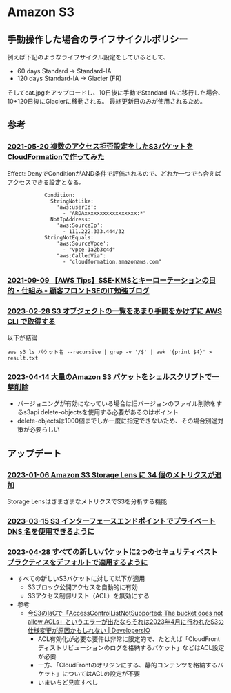 # Amazon S3

## 手動操作した場合のライフサイクルポリシー

例えば下記のようなライフサイクル設定をしているとして、

- 60 days Standard -> Standard-IA
- 120 days Standard-IA -> Glacier (FR)

そしてcat.jpgをアップロードし、10日後に手動でStandard-IAに移行した場合、10+120日後にGlacierに移動される。
最終更新日のみが使用されるため。

## 参考

### [2021-05-20 複数のアクセス拒否設定をしたS3バケットをCloudFormationで作ってみた](https://dev.classmethod.jp/articles/multi-access-restricted-s3-cfn/)

Effect: DenyでConditionがAND条件で評価されるので、どれか一つでも合えばアクセスできる設定となる。

```
            Condition:
              StringNotLike:
                'aws:userId':
                  - "AROAxxxxxxxxxxxxxxxxx:*"
              NotIpAddress:
                'aws:SourceIp':
                  - 111.222.333.444/32
            StringNotEquals:
                'aws:SourceVpce':
                  - "vpce-1a2b3c4d"
                "aws:CalledVia":
                  - "cloudformation.amazonaws.com"
```

### [2021-09-09 【AWS Tips】SSE-KMSとキーローテーションの目的・仕組み - 顧客フロントSEのIT勉強ブログ](https://frontse.hatenablog.jp/entry/2021/09/09/171150)

### [2023-02-28 S3 オブジェクトの一覧をあまり手間をかけずに AWS CLI で取得する](https://dev.classmethod.jp/articles/s3-objects-list-aws-cli/)

以下が結論

```
aws s3 ls バケット名 --recursive | grep -v '/$' | awk '{print $4}' > result.txt
```

### [2023-04-14 大量のAmazon S3 バケットをシェルスクリプトで一撃削除](https://dev.classmethod.jp/articles/delete-versioning-s3-shell/)

- バージョニングが有効になっている場合は旧バージョンのファイル削除をするs3api delete-objectsを使用する必要があるのはポイント
- delete-objectsは1000個までしか一度に指定できないため、その場合別途対策が必要らしい

## アップデート

### [2023-01-06 Amazon S3 Storage Lens に 34 個のメトリクスが追加](https://dev.classmethod.jp/articles/s3-storage-lens-34-metrics/)

Storage LensはさまざまなメトリクスでS3を分析する機能

### [2023-03-15 S3 インターフェースエンドポイントでプライベート DNS 名を使用できるように](https://dev.classmethod.jp/articles/amazon-s3-private-connectivity-on-premises-networks/)

### [2023-04-28 すべての新しいバケットに2つのセキュリティベストプラクティスをデフォルトで適用するように](https://aws.amazon.com/jp/about-aws/whats-new/2023/04/amazon-s3-security-best-practices-buckets-default/)

- すべての新しいS3バケットに対して以下が適用
  - S3ブロック公開アクセスを自動的に有効
  - S3アクセス制御リスト（ACL）を無効にする
- 参考
  - [今S3のIaCで「AccessControlListNotSupported: The bucket does not allow ACLs」というエラーが出たならそれは2023年4月に行われたS3の仕様変更が原因かもしれない | DevelopersIO](https://dev.classmethod.jp/articles/s3-acl-error-from-202304/)
    - ACL有効化が必要な要件は非常に限定的で、たとえば「CloudFrontディストリビューションのログを格納するバケット」などはACL設定が必要
    - 一方、「CloudFrontのオリジンにする、静的コンテンツを格納するバケット」についてはACLの設定が不要
    - いまいちど見直すべし
